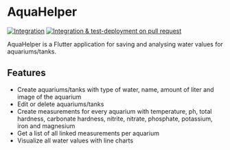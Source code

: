 # AquaHelper
[![Integration](https://github.com/Timo9704/aquahelper/actions/workflows/push_workflow.yml/badge.svg)](https://github.com/Timo9704/aquahelper/actions/workflows/push_workflow.yml)
[![Integration & test-deployment on pull request](https://github.com/Timo9704/aquahelper/actions/workflows/pr_workflow.yml/badge.svg)](https://github.com/Timo9704/aquahelper/actions/workflows/pr_workflow.yml)

AquaHelper is a Flutter application for saving and analysing water values for aquariums/tanks.

## Features
* Create aquariums/tanks with type of water, name, amount of liter and image of the aquarium
* Edit or delete aquariums/tanks
* Create measurements for every aquarium with temperature, ph, total hardness, carbonate hardness, nitrite, nitrate, phosphate, potassium, iron and magnesium
* Get a list of all linked measurements per aquarium
* Visualize all water values with line charts

